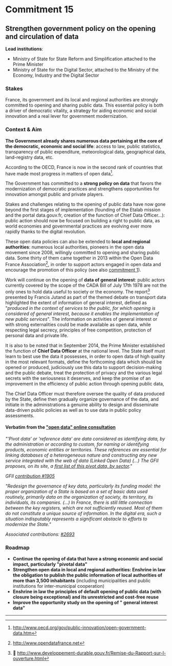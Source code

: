 # Commitment 15

## Strengthen government policy on the opening and circulation of data

**Lead institutions**:
- Ministry of State for State Reform and Simplification attached to the Prime Minister
- Ministry of State for the Digital Sector, attached to the Ministry of the Economy, Industry and the Digital Sector

### Stakes

France, its government and its local and regional authorities are strongly committed to opening and sharing public data. This essential policy is both a driver of democratic vitality, a strategy for aiding economic and social innovation and a real lever for government modernization.

### Context & Aim

**The Government already shares numerous data pertaining at the core of the democratic, economic and social life**: access to law, public statistics, transparency of public expenditure, meteorological data, geographical data, land-registry data, etc.

According to the OECD, France is now in the second rank of countries that have made most progress in matters of open data[^1].

The Government has committed to a **strong policy on data** that favors the modernization of democratic practices and strengthens opportunities for innovation amongst public and private players.

Stakes and challenges relating to the opening of public data have now gone beyond the first stages of implementation (founding of the Etalab mission and the portal data.gouv.fr, creation of the function of Chief Data Officer...): public action should now be focused on building a right to public data, as world economies and governmental practices are evolving ever more rapidly thanks to the digital revolution.

These open data policies can also be extended to **local and regional authorities**: numerous local authorities, pioneers in the open data movement since 2008, willingly committed to opening and sharing public data. Some thirty of them came together in 2013 within the Open Data France Association[^2], in order to support actors engaged in open data and encourage the promotion of this policy  (see also [commitment 1](en/ensure-accountability/public-expenditures-and-accounts-transparency/commitment-1.md)).

Work will continue on the opening of **data of general interest**: public actors currently covered by the scope of the CADA Bill of July 17th 1978 are not the only ones to hold data useful to society or the economy. The report[^3] presented by Francis Jutand as part of the themed debate on transport data highlighted the extent of information of general interest, defined as "_produced in the context of services to the public, for which opening is considered of general interest, because it enables the implementation of new public services_". The information on activities of general interest or with strong externalities could be made available as open data, while respecting legal secrecy, principles of free competition, protection of personal data and private life.

It is also to be noted that in September 2014, the Prime Minister established the function of **Chief Data Officer** at the national level. The State itself must learn to best use the data it possesses, in order to open data of high quality in the most relevant formats, define the forthcoming data which should be opened or produced, judiciously use this data to support decision-making and the public debate, treat the protection of privacy and the various legal secrets with the seriousness it deserves, and keep the promise of an improvement in the efficiency of public action through opening public data,

The Chief Data Officer must therefore oversee the quality of data produced by the State, define then gradually organize governance of the data, and initiate in the administrations a genuine ability to design and disseminate data-driven public policies as well as to use data in public policy assessments.

#### Verbatim from the ["open data" online consultation](http://contribuez.cnnumerique.fr/debat/open-gov-comment-faire-progresser-la-transparence-de-l%E2%80%99action-publique-et-la-participation)

_"'Pivot data' or 'reference data' are data considered as identifying data, by the administration or according to custom, for naming or identifying products, economic entities or territories. These references are essential for linking databases of a heterogeneous nature and constructing any new service integrated with the web of data (Linked Open Data) (…) The GFII proposes, on its site, a [first list of this pivot data, by sector](http://www.gfii.fr/uploads/docs/GFII_Donneespivots.pdf)."_

_GFII [contribution #1905](http://contribuez.cnnumerique.fr/debat/114/avis/1905)_

_"Redesign the governance of key data, particularly its funding model: the proper organization of a State is based on a set of basic data used routinely, primarily data on the organization of society, its territory, its individuals, its companies. (…) In France, there is still little connection between the key registers, which are not sufficiently reused. Most of them do not constitute a unique source of information. In the digital era, such a situation indisputably represents a significant obstacle to efforts to modernize the State."_

_Associated contributions: [#2693](http://contribuez.cnnumerique.fr/debat/114/avis/2693)_

### Roadmap

- **Continue the opening of data that have a strong economic and social impact, particularly "pivotal data"**
- **Strengthen open data in local and regional authorities: Enshrine in law the obligation to publish the public information of local authorities of more than 3,500 inhabitants** (including municipalities and public institutions for inter-municipal cooperation)
- **Enshrine in law the principles of default opening of public data (with closure being exceptional) and its unrestricted and cost-free reuse**
- **Improve the opportunity study on the opening of " general interest data”**

----

[^1]: http://www.oecd.org/gov/public-innovation/open-government-data.htm

[^2]: http://www.opendatafrance.net

[^3]: http://www.developpement-durable.gouv.fr/Remise-du-Rapport-sur-l-ouverture.html
